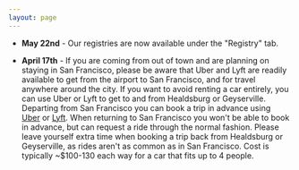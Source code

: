 ```yaml
---
layout: page
---
```

- __May 22nd__ - Our registries are now available under the "Registry" tab. 

- __April 17th__ - If you are coming from out of town and are planning on staying in San Francisco, please be aware that Uber and Lyft are readily available to get from the airport to San Francisco, and for travel anywhere around the city. If you want to avoid renting a car entirely, you can use Uber or Lyft to get to and from Healdsburg or Geyserville. Departing from San Francisco you can book a trip in advance using [Uber](https://www.uber.com/info/scheduled-rides/) or [Lyft](https://help.lyft.com/hc/en-us/articles/213584118-Can-I-Schedule-a-Ride-in-Advance-). When returning to San Francisco you won't be able to book in advance, but can request a ride through the normal fashion. Please leave yourself extra time when booking a trip back from Healdsburg or Geyserville, as rides aren't as common as in San Francisco. Cost is typically ~$100-130 each way for a car that fits up to 4 people. 